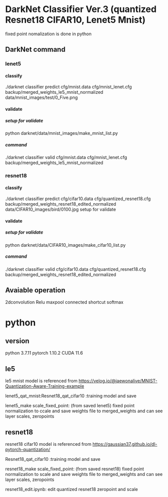 # DarkNet Classifier Ver.3 (quantized Resnet18 CIFAR10, Lenet5 Mnist) 
fixed point nomalization is done in python

## DarkNet command

### lenet5

#### classify
./darknet classifier predict cfg/mnist.data cfg/mnist_lenet.cfg backup/merged_weights_le5_mnist_normalized data/mnist_images/test/0_Five.png

#### validate
##### setup for validate
python darknet/data/mnist_images/make_mnist_list.py 
##### command
./darknet classifier valid cfg/mnist.data cfg/mnist_lenet.cfg backup/merged_weights_le5_mnist_normalized
### resnet18

#### classify
./darknet classifier predict cfg/cifar10.data cfg/quantized_resnet18.cfg backup/merged_weights_resnet18_edited_normalized data/CIFAR10_images/bird/0100.jpg
setup for validate
#### validate
##### setup for validate
python darknet/data/CIFAR10_images/make_cifar10_list.py 
##### command
./darknet classifier valid cfg/cifar10.data cfg/quantized_resnet18.cfg backup/merged_weights_resnet18_edited_normalized

## Avaiable operation

2dconvolution
Relu
maxpool
connected
shortcut
softmax

# python
## version
python 3.7.11 pytorch 1.10.2 CUDA 11.6
## le5
le5 mnist model is referenced from https://velog.io/@jaewonalive/MNIST-Quantization-Aware-Training-example

lenet5_qat_mnist:Resnet18_qat_cifar10 :training model and save

lenet5_make scale_fixed_point: (from saved lenet5) fixed point normalization to ccale and save weights file to merged_weights and can see layer scales, zeropoints 

## resnet18
resnet18 cifar10 model is referenced from https://gaussian37.github.io/dl-pytorch-quantization/

Resnet18_qat_cifar10 :training model and save

resnet18_make scale_fixed_point: (from saved resnet18) fixed point normalization to scale and save weights file to merged_weights and can see layer scales, zeropoints 

resnet18_edit.ipynb: edit quantized resnet18 zeropoint and scale 


